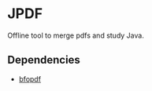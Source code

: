 # JPDF
Offline tool to merge pdfs and study Java.
## Dependencies
- [bfopdf](https://bfo.com/products/pdf/docs/userguide.pdf)